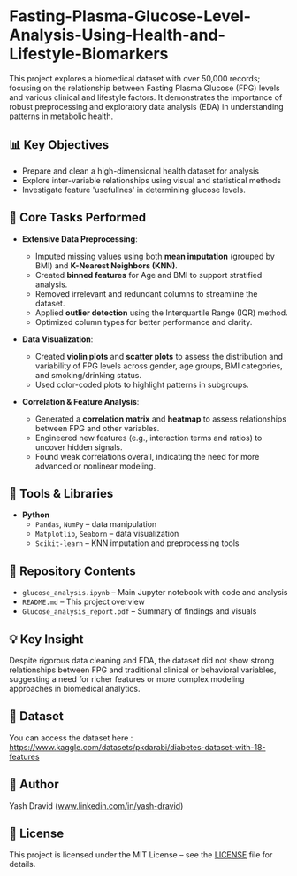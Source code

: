 # Fasting-Plasma-Glucose-Level-Analysis-Using-Health-and-Lifestyle-Biomarkers

This project explores a biomedical dataset with over 50,000 records; focusing on the relationship between Fasting Plasma Glucose (FPG) levels and various clinical and lifestyle factors. It demonstrates the importance of robust preprocessing and exploratory data analysis (EDA) in understanding patterns in metabolic health.

## 📊 Key Objectives

- Prepare and clean a high-dimensional health dataset for analysis
- Explore inter-variable relationships using visual and statistical methods
- Investigate feature 'usefullnes' in determining glucose levels.

## 🔧 Core Tasks Performed

- **Extensive Data Preprocessing**:
  - Imputed missing values using both **mean imputation** (grouped by BMI) and **K-Nearest Neighbors (KNN)**.
  - Created **binned features** for Age and BMI to support stratified analysis.
  - Removed irrelevant and redundant columns to streamline the dataset.
  - Applied **outlier detection** using the Interquartile Range (IQR) method.
  - Optimized column types for better performance and clarity.

- **Data Visualization**:
  - Created **violin plots** and **scatter plots** to assess the distribution and variability of FPG levels across gender, age groups, BMI categories, and smoking/drinking status.
  - Used color-coded plots to highlight patterns in subgroups.

- **Correlation & Feature Analysis**:
  - Generated a **correlation matrix** and **heatmap** to assess relationships between FPG and other variables.
  - Engineered new features (e.g., interaction terms and ratios) to uncover hidden signals.
  - Found weak correlations overall, indicating the need for more advanced or nonlinear modeling.

## 🧰 Tools & Libraries

- **Python**
  - `Pandas`, `NumPy` – data manipulation
  - `Matplotlib`, `Seaborn` – data visualization
  - `Scikit-learn` – KNN imputation and preprocessing tools

## 📁 Repository Contents

- `glucose_analysis.ipynb` – Main Jupyter notebook with code and analysis
- `README.md` – This project overview
- `Glucose_analysis_report.pdf` – Summary of findings and visuals

## 💡 Key Insight

Despite rigorous data cleaning and EDA, the dataset did not show strong relationships between FPG and traditional clinical or behavioral variables, suggesting a need for richer features or more complex modeling approaches in biomedical analytics.

## 📂 Dataset
You can access the dataset here : https://www.kaggle.com/datasets/pkdarabi/diabetes-dataset-with-18-features

## 👤 Author

Yash Dravid (www.linkedin.com/in/yash-dravid)

## 📄 License

This project is licensed under the MIT License – see the [LICENSE](LICENSE) file for details.

